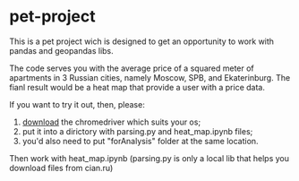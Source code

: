 # pet-project
This is a pet project wich is designed to get an opportunity to work with pandas and geopandas libs.

The code serves you with the average price of a squared meter of apartments in 3 Russian cities, namely Moscow, SPB, and Ekaterinburg.
The fianl result would be a heat map that provide a user with a price data.

If you want to try it out, then, please:
1. [download](https://sites.google.com/chromium.org/driver/downloads?authuser=0) the chromedriver which suits your os;
2. put it into a dirictory with parsing.py and heat_map.ipynb files;
3. you'd also need to put "forAnalysis" folder at the same location.

Then work with heat_map.ipynb (parsing.py is only a local lib that helps you download files from cian.ru)
